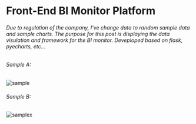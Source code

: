 # Front-End BI Monitor Platform

###### Due to regulation of the company, I've change data to random sample data and sample charts. The purpose for this post is displaying the data visulation and framework for the BI monitor. Deveploped based on flask, pyecharts, etc...

###### Sample A:
![sample](https://user-images.githubusercontent.com/62177336/119477456-8ed9c780-bd81-11eb-8cd6-3ca665e230b3.png)

###### Sample B:
![samplex](https://user-images.githubusercontent.com/62177336/119477547-a1540100-bd81-11eb-8706-49cf64bc07ad.png)
